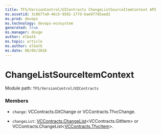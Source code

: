 ```yaml
---
title: TFS/VersionControl/UIContracts ChangeListSourceItemContext API | Extensions for Visual Studio Team Services
ms.assetid: 3c0677a9-46c5-9502-177d-bae977d5aed2
ms.prod: devops
ms.technology: devops-ecosystem
generated: true
ms.manager: douge
author: elbatk
ms.topic: article
ms.author: elbatk
ms.date: 08/04/2016
---
```


# ChangeListSourceItemContext

Module path: `TFS/VersionControl/UIContracts`


### Members

* `change`: VCContracts.GitChange or VCContracts.TfvcChange. 

* `changeList`: [VCContracts.ChangeList](../../../TFS/VersionControl/Contracts/ChangeList.md)&lt;VCContracts.GitItem&gt; or VCContracts.ChangeList&lt;[VCContracts.TfvcItem](../../../TFS/VersionControl/Contracts/TfvcItem.md)&gt;. 


